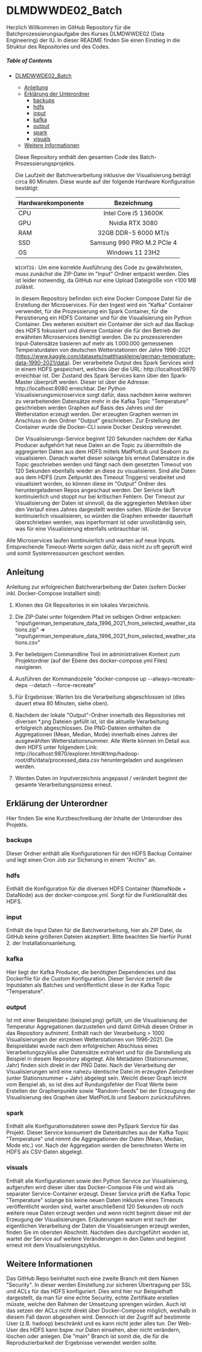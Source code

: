 # DLMDWWDE02_Batch

Herzlich Willkommen im GitHub Repository für die Batchprozessierungsaufgabe des Kurses DLMDWWDE02 (Data Engineering) der IU. In dieser README finden Sie einen Einstieg in die Struktur des Repositories und des Codes.

##### Table of Contents 
- [DLMDWWDE02_Batch](#dlmdwwde02_batch)
    * [Anleitung](#anleitung)
    * [Erklärung der Unterordner](#erklärung-der-unterordner)
      * [backups](#backups)
      * [hdfs](#hdfs)
      * [input](#input)
      * [kafka](#kafka)
      * [output](#output)
      * [spark](#spark)
      * [visuals](#visuals)
    * [Weitere Informationen](#weitere-informationen)


  Diese Repository enthält den gesamten Code des Batch-Prozessierungsprojekts.
  
  Die Laufzeit der Batchverarbeitung inklusive der Visualisierung beträgt circa 80 Minuten. Diese wurde auf der folgende Hardware Konfiguration bestätigt:


  | Hardwarekomponente | Bezeichnung | 
  | ------------- |:-------------:|
  | CPU    | Intel Core i5 13600K |
  | GPU    | Nvidia RTX 3080 |
  | RAM | 32GB DDR-5 6000 MT/s | 
  | SSD | Samsung 990 PRO M.2 PCIe 4 | 
  | OS | Windows 11 23H2 | 

   `WICHTIG:`
     Um eine korrekte Ausführung des Code zu gewährleisten, muss zunächst die ZIP-Datei im "Input" Ordner entpackt werden. Dies ist leider notwendig, da GitHub nur eine Upload Dateigröße von <100 MB zulässt.

  In diesem Repository befinden sich eine Docker Compose Datei für die Erstellung der Microservices. Für den Ingest wird ein "Kafka" Container verwendet, für die Prozessierung ein Spark Container, für die Persistierung ein HDFS Container und für die Visualisierung ein Python Container. Des weiteren exisitiert ein Container der sich auf das Backup des HDFS fokussiert und diverse Container die für den Betrieb der erwähnten Microservices benötigt werden. Die zu prozessierenden Input-Datensätze basieren auf mehr als 1.000.000 gemessenen Temperaturdaten von deutschen Wetterstationen der Jahre 1996-2021 (https://www.kaggle.com/datasets/matthiaskleine/german-temperature-data-1990-2021/data). Der verarbeitete Output des Spark Services wird in einem HDFS gespeichert, welches über die URL: http://localhost:9870 erreichbar ist. Der Zustand des Spark Services kann über den Spark-Master überprüft werden. Dieser ist über die Adresse: http://localhost:8080 erreichbar. Der Python Visualisierungsmicroservice sorgt dafür, dass nachdem keine weiteren zu verarbeitenden Datensätze mehr in die Kafka Topic "Temperature" geschrieben werden Graphen auf Basis des Jahres und der Wetterstation erzeugt werden. Der erzeugten Graphen wernen im Anschluss in den Ordner "Output" geschrieben. Zur Erstellung der Container wurde die Docker-CLI sowie Docker Desktop verwendet.

  Der Visualisierungs-Service beginnt 120 Sekunden nachdem der Kafka Producer aufgehört hat neue Daten an die Topic zu übermitteln die aggregierten Daten aus dem HDFS mittels MatPlotLib und Seaborn zu visualisieren. Danach wartet dieser solange bis erneut Datensätze in die Topic geschrieben werden und fängt nach dem gesetzten Timeout von 120 Sekunden ebenfalls wieder an diese zu visualisieren. Sind alle Daten aus dem HDFS (zum Zeitpunkt des Timeout Triggers) verabeitet und visualisiert worden, so können diese im "Output" Ordner des heruntergeladenen Repos angeschaut werden. Der Serivce läuft kontinuierlich und stoppt nur bei kritischen Fehlern. Der Timeout zur Visualisierung der Daten ist sinnvoll, da die aggregierten Metriken über den Verlauf eines Jahres dargestellt werden sollen. Würde der Service kontinuierlich visualisieren, so würden die Graphen entweder dauerhaft überschrieben werden, was inperformant ist oder unvollständig sein, was für eine Visualisierung ebenfalls unbrauchbar ist.

Alle Microservices laufen kontinuierlich und warten auf neue Inputs. Entsprechende Timeout-Werte sorgen dafür, dass nicht zu oft geprüft wird und somit Systemressourcen geschont werden.

## Anleitung
  Anleitung zur erfolgreichen Batchverarbeitung der Daten (sofern Docker inkl. Docker-Compose installiert sind):

  1. Klonen des Git Repositories in ein lokales Verzeichnis.

  2. Die ZIP-Datei unter folgendem Pfad im selbigen Ordner entpacken: "input\german_temperature_data_1996_2021_from_selected_weather_stations.zip" => "input\german_temperature_data_1996_2021_from_selected_weather_stations.csv"

  3. Per beliebigem Commandline Tool im administrativen Kontext zum Projektordner (auf der Ebene des docker-compose.yml Files) navigieren.
    
  4. Ausführen der Kommandozeile "docker-compose up --always-recreate-deps --detach --force-recreate"
    
  5. Für Ergebnisse: Warten bis die Verarbeitung abgeschlossen ist (dies dauert etwa 80 Minuten, siehe oben).
       
  6. Nachdem der lokale "Output"-Ordner innerhalb des Repositories mit diversen *.png Dateien gefüllt ist, ist die aktuelle Verarbeitung erfolgreich abgeschlossen. Die PNG-Dateien enthalten die Aggregationen (Mean, Median, Mode) innerhalb eines Jahres der ausgewählten Wetterstationsnummer. Alle Werte können im Detail aus dem HDFS unter folgendem Link: http://localhost:9870/explorer.html#/tmp/hadoop-root/dfs/data/processed_data.csv heruntergeladen und ausgelesen werden.

  7. Werden Daten im Inputverzeichnis angepasst / verändert beginnt der gesamte Verarbeitungsprozess erneut.


## Erklärung der Unterordner
Hier finden Sie eine Kurzbeschreibung der Inhalte der Unterordner des Projekts.

### backups

Dieser Ordner enthält alle Konfigurationen für den HDFS Backup Container und legt einen Cron Job zur Sicherung in einem "Archiv" an.

### hdfs

Enthält die Konfiguration für die diversen HDFS Container (NameNode + DataNode) aus der docker-compose.yml. Sorgt für die Funktionalität des HDFS.

### input

Enthält die Input Daten für die Batchverarbeitung, hier als ZIP Datei, da GitHub keine größeren Dateien akzeptiert. Bitte beachten Sie hierfür Punkt 2. der Installationsanleitung.

### kafka

Hier liegt der Kafka Producer, die benötigten Dependencies und das Dockerfile für die Custom Konfiguration. Dieser Service zerteilt die Inputdaten als Batches und veröffentlicht diese in der Kafka Topic "Temperature".

### output

Ist mit einer Beispieldatei (beispiel.png) gefüllt, um die Visualisierung der Temperatur Aggregationen darzustellen und damit GitHub diesen Ordner in das Repository aufnimmt. Enthält nach der Verarbeitung > 1000 Visualisierungen der einzelnen Wetterstationen von 1996-2021. Die Beispieldatei wurde nach dem erfolgreichen Abschluss eines Verarbeitungszyklus aller Datensätze extrahiert und für die Darstellung als Beispiel in diesem Repository abgelegt. Alle Metadaten (Stationsnummer, Jahr) finden sich direkt in der PNG Datei. Nach der Verarbeitung der Visualisierungen wird eine nahezu identische Datei im erzeugten Zielordner (unter Stationsnummer + Jahr) abgelegt sein. Weicht dieser Graph leicht vom Beispiel ab, so ist dies auf Rundungsfehler der Float Werte beim Erstellen der Graphenpunkte sowie "Random-Seeds" bei der Erzeugung der Visualisierung des Graphen über MatPlotLib und Seaborn zurückzuführen.

### spark

Enthält alle Konfigurationsdateien sowie den PySpark Service für das Projekt. Dieser Service konsumiert die Datenbatches aus der Kafka Topic "Temperature" und nimmt die Aggregationen der Daten (Mean, Median, Mode etc.) vor. Nach der Aggregation werden die berechneten Werte im HDFS als CSV-Daten abgelegt.

### visuals

Enthält alle Konfigurationen sowie den Python Service zur Visualisierung, aufgerufen wird dieser über das Docker-Compose File und wird als separater Service-Container erzeugt. Dieser Service prüft die Kafka Topic "Temperature" solange bis keine neuen Daten inklusive eines Timeouts veröffentlicht worden sind, wartet anschließend 120 Sekunden ob noch weitere neue Daten erzeugt werden und wenn nicht beginnt dieser mit der Erzeugung der Visualisierungen. Erläuterungen warum erst nach der eigentlichen Verarbeitung der Daten die Visualisierungen erzeugt werden, finden Sie im obersten Abschnitt. Nachdem dies durchgeführt worden ist, wartet der Service auf weitere Veränderungen in den Daten und beginnt erneut mit dem Visualisierungszyklus.


## Weitere Informationen
Das GitHub Repo beinhaltet noch eine zweite Branch mit dem Namen "Security". In dieser werden Einstellung zur sicheren Übertragung per SSL und ACLs für das HDFS konfiguriert. Dies wird hier nur Beispielhaft dargestellt, da man für eine echte Security, echte Zertifikate erstellen müsste, welche den Rahmen der Umsetzung sprengen würden. Auch ist das setzen der ACLs nicht direkt über Docker-Compose möglich, weshalb in diesem Fall davon abgesehen wird. Dennoch ist der Zugriff auf bestimmte User (z.B. hadoop) beschränkt und es kann nicht jeder alles tun. Der Web-User des HDFS kann bspw. nur Daten einsehen, aber nicht verändern, löschen oder anlegen. Die "main" Branch ist somit die, die für die Reproduzierbarkeit der Ergebnisse verwendet werden sollte.
